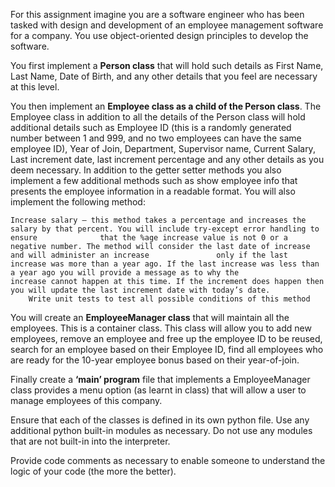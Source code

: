 For this assignment imagine you are a software engineer who has been tasked with design and development of an employee management software for a company. You use object-oriented design principles to develop the software.

You first implement a **Person class** that will hold such details as First Name, Last Name, Date of Birth, and any other details that you feel are necessary at this level.

You then implement an **Employee class as a child of the Person class**. The Employee class in addition to all the details of the Person class will hold additional details such as Employee ID (this is a randomly generated number between 1 and 999, and no two employees can have the same employee ID), Year of Join, Department, Supervisor name, Current Salary, Last increment date, last increment percentage and any other details as you deem necessary. In addition to the getter setter methods you also implement a few additional methods such as show employee info that presents the employee information in a readable format. You will also implement the following method:

    Increase salary – this method takes a percentage and increases the salary by that percent. You will include try-except error handling to ensure              that the %age increase value is not 0 or a negative number. The method will consider the last date of increase and will administer an increase               only if the last increase was more than a year ago. If the last increase was less than a year ago you will provide a message as to why the                   increase cannot happen at this time. If the increment does happen then you will update the last increment date with today’s date.
        Write unit tests to test all possible conditions of this method

You will create an **EmployeeManager class** that will maintain all the employees. This is a container class. This class will allow you to add new employees, remove an employee and free up the employee ID to be reused, search for an employee based on their Employee ID, find all employees who are ready for the 10-year employee bonus based on their year-of-join.

Finally create a **‘main’ program** file that implements a EmployeeManager class provides a menu option (as learnt in class) that will allow a user to manage employees of this company. 

Ensure that each of the classes is defined in its own python file. Use any additional python built-in modules as necessary. Do not use any modules that are not built-in into the interpreter. 

Provide code comments as necessary to enable someone to understand the logic of your code (the more the better).
